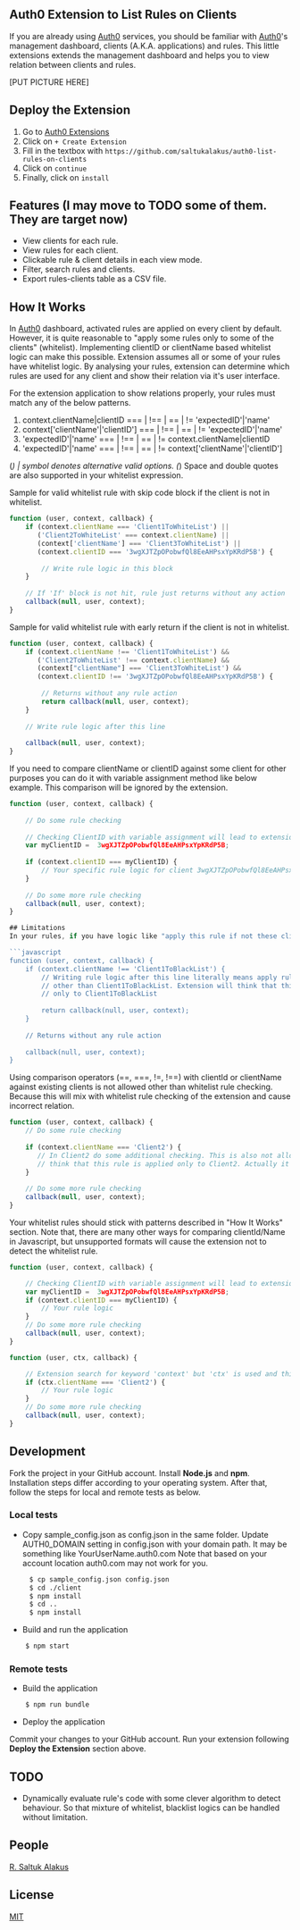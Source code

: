 ## Auth0 Extension to List Rules on Clients

If you are already using [Auth0](https://auth0.com) services, you should be familiar with [Auth0](https://auth0.com)'s 
management dashboard, clients (A.K.A. applications) and rules. This little extensions extends the management dashboard 
and helps you to view relation between clients and rules.

[PUT PICTURE HERE]

## Deploy the Extension
1. Go to [Auth0 Extensions](https://manage.auth0.com/#/extensions)
2. Click on `+ Create Extension`
3. Fill in the textbox with `https://github.com/saltukalakus/auth0-list-rules-on-clients`
4. Click on `continue`
5. Finally, click on `install`

## Features (I may move to TODO some of them. They are target now)
* View clients for each rule.
* View rules for each client.
* Clickable rule & client details in each view mode.
* Filter, search rules and clients.
* Export rules-clients table as a CSV file. 

## How It Works
In [Auth0](https://auth0.com) dashboard, activated rules are applied on every client by default. However, it is quite
reasonable to "apply some rules only to some of the clients" (whitelist). Implementing clientID or clientName based whitelist logic can make this possible. Extension assumes all or some of your rules have whitelist logic. By analysing your rules, extension can determine which rules are used for any client and show their relation via it's user interface. 

For the extension application to show relations properly, your rules must match any of the below patterns.

1. context.clientName|clientID === | !== | == | != 'expectedID'|'name'
2. context['clientName'|'clientID'] === | !== | == | != 'expectedID'|'name'
3. 'expectedID'|'name' === | !== | == | != context.clientName|clientID
4. 'expectedID'|'name' === | !== | == | != context['clientName'|'clientID']

(*) | symbol denotes alternative valid options. 
(*) Space and double quotes are also supported in your whitelist expression.

Sample for valid whitelist rule with skip code block if the client is not in whitelist.

```javascript
function (user, context, callback) {
    if (context.clientName === 'Client1ToWhiteList') || 
       ('Client2ToWhiteList' === context.clientName) ||
       (context['clientName'] === 'Client3ToWhiteList') || 
       (context.clientID === '3wgXJTZpOPobwfQl8EeAHPsxYpKRdP5B') {
       
        // Write rule logic in this block
    }
    
    // If 'If' block is not hit, rule just returns without any action  
    callback(null, user, context);
}
```

Sample for valid whitelist rule with early return if the client is not in whitelist.

```javascript
function (user, context, callback) {
    if (context.clientName !== 'Client1ToWhiteList') && 
       ('Client2ToWhiteList' !== context.clientName) &&
       (context["clientName"] === 'Client3ToWhiteList') &&
       (context.clientID !== '3wgXJTZpOPobwfQl8EeAHPsxYpKRdP5B') {
       
        // Returns without any rule action  
        return callback(null, user, context);
    }
    
    // Write rule logic after this line
    
    callback(null, user, context);
}
```

If you need to compare clientName or clientID against some client for other purposes you can do it with variable assignment method like below example. This comparison will be ignored by the extension.

```javascript
function (user, context, callback) {
  
    // Do some rule checking
    
    // Checking ClientID with variable assignment will lead to extension to ignore the logic.
    var myClientID =  3wgXJTZpOPobwfQl8EeAHPsxYpKRdP5B;
      
    if (context.clientID === myClientID) {
        // Your specific rule logic for client 3wgXJTZpOPobwfQl8EeAHPsxYpKRdP5B
    }
    
    // Do some more rule checking
    callback(null, user, context);
}

## Limitations
In your rules, if you have logic like "apply this rule if not these clients" (blacklist), this extension will not be able to list the relations correctly for that rules.   

```javascript
function (user, context, callback) {
    if (context.clientName !== 'Client1ToBlackList') {
        // Writing rule logic after this line literally means apply rule to all clients 
        // other than Client1ToBlackList. Extension will think that this rule is applied
        // only to Client1ToBlackList
        
        return callback(null, user, context);
    }
    
    // Returns without any rule action 
    
    callback(null, user, context);
}
```
Using comparison operators (==, ===, !=, !==) with clientId or clientName against existing clients is not allowed other than whitelist rule checking. Because this will mix with whitelist rule checking of the extension and cause incorrect relation. 

```javascript
function (user, context, callback) {
    // Do some rule checking
    
    if (context.clientName === 'Client2') {
       // In Client2 do some additional checking. This is also not allowed! Extension will 
       // think that this rule is applied only to Client2. Actually it is running for all clients.
    }
    
    // Do some more rule checking
    callback(null, user, context);
}
```

Your whitelist rules should stick with patterns described in "How It Works" section. Note that, there are many other ways for comparing clientId/Name in Javascript, but unsupported formats will cause the extension not to detect the whitelist rule. 

```javascript
function (user, context, callback) {

    // Checking ClientID with variable assignment will lead to extension to fail in matching
    var myClientID =  3wgXJTZpOPobwfQl8EeAHPsxYpKRdP5B;
    if (context.clientID === myClientID) {
        // Your rule logic
    }
    // Do some more rule checking
    callback(null, user, context);
}

function (user, ctx, callback) {

    // Extension search for keyword 'context' but 'ctx' is used and this cause extension to fail in matching
    if (ctx.clientName === 'Client2') {
        // Your rule logic
    }
    // Do some more rule checking
    callback(null, user, context);
}
``` 

## Development
Fork the project in your GitHub account. Install <b>Node.js</b> and <b>npm</b>. Installation steps differ 
according to your operating system. After that, follow the steps for local and remote tests as below.

### Local tests
* Copy sample_config.json as config.json in the same folder. Update AUTH0_DOMAIN setting in config.json with your domain path. It may be something like YourUserName.auth0.com Note that based on your account location auth0.com may not work for you. 

```bash
     $ cp sample_config.json config.json
     $ cd ./client
     $ npm install
     $ cd ..
     $ npm install
```

* Build and run the application

```bash
    $ npm start
```
### Remote tests

* Build the application

```bash
    $ npm run bundle
```

* Deploy the application

Commit your changes to your GitHub account. Run your extension following <b>Deploy the Extension</b> section above.

## TODO
* Dynamically evaluate rule's code with some clever algorithm to detect behaviour. So that mixture of whitelist, 
blacklist logics can be handled without limitation.

## People
[R. Saltuk Alakus](https://github.com/saltukalakus)

## License
[MIT](LICENSE)
